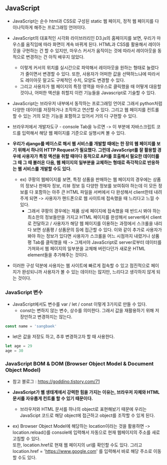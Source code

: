 ## JavaScript
- JavaScript는 순수 html과 CSS로 구성된 static 웹 페이지, 정적 웹 페이지를 다이나믹하게 해주는 프로그래밍 언어이다.
- JavaScript의 대표적인 시각화 라이브러리인 D3.js의 홈페이지를 보면, 우리가 마우스를 움직임에 따라 화면이 계속 바뀌게 된다. HTML과 CSS를 활용해서 레이아웃을 구현하는 건 할 수 있지만, 마우스 커서가 움직이는
  것에 따라서 레이아웃을 동적으로 변경하는 건 아직 배우지 않았다.
  - 이렇게 커서의 위치를 실시간으로 파악해서 레이아웃을 원하는 형태로 늘렸다가 줄이면서 변경할 수 있다. 또한, 사용자가 어떠한 값을 선택하느냐에 따라서도 레이아웃 말고도 구체적인 수치, 모양도 변경할 수 있다.
  - 그리고 사용자가 웹 페이지의 특정 영역을 마우스로 클릭했을 때 어떻게 대응할 것이냐, 어떠한 액션을 취할지 이런 기능들을 Javascript로 기술할 수 있다.

- JavaScript는 브라우저 내부에서 동작하는 프로그래밍 언어로 그래서 python처럼 다양한 데이터를 저장하거나 조작하고 연산할 수 있다. 그리고 웹 페이지를 컨트롤할 수 있는 거의 모든 기능을 포함하고 있어서 거의 다 구현할 수 있다.

- 브라우저에서 개발자도구 - console Tab을 누르면 -> 이 부분에 자바스크립트 코드를 입력해서 해당 웹 페이지를 기준으로 실행시켜 볼 수 있다.

- **우리가 django를 베이스로 해서 웹 서비스를 개발할 때에는 한 장의 웹 페이지를 보기 위해서 하나의 HTTP Request가 필요했다. 그런데 JavaScript를 잘 활용할 경우에 사용자가 특정 액션을 취할 때마다 
  동적으로 API를 호출해서 필요한 데이터를 그 때 그 때 불러온 다음, 웹 페이지의 일부분을 교체하는 형태로 즉각적으로 반응하는 웹 서비스를 개발할 수도 있다.**
  - ex) 쿠팡의 웹페이지를 보면, 특정 상품을 판매하는 웹 페이지의 경우에는 상품의 정보나 판매자 정보, 리뷰 정보 등 다양한 정보를 보여줘야 하는데 이 모든 정보를 다 포함하는 아주 큰 HTML 파일을 서버에서 다 완성해서
    client한테 내려주게 되면 -> 사용자가 핸드폰으로 웹 사이트에 접속했을 때 느리다고 느낄 수 있다.
    - 그래서 쿠팡의 경우에는 제품 상세 페이지에 접속했을 때 반드시 봐야 하는 최소한의 정보들만을 가지고 HTML 페이지를 완성해서 server에서 client로 전달하고 / 사용자가 해당 웹 페이지를 이용하는 과정에서 
      스크롤을 내리다 보면 상품평 / 상품문의 등에 접근할 수 있다. 이와 같이 추가로 사용자가 봐야 하는 정보가 있다면 사용자가 스크롤을 어느 시점까지 내렸거나 상품평 Tab를 클릭했을 때 -> 그제서야 JavaScript로 
      server로부터 데이터를 가져와서 웹 페이지의 일부분을 교체해 버린다던가 새로운 HTML element들을 추가해주는 것이다.
      
- 이러한 구성 덕분에 사용자는 웹 사이트에 빠르게 접속할 수 있고 점진적으로 페이지가 완성되니까 사용자가 볼 수 있는 데이터는 많지만, 느리다고 생각하지 않게 되는 것이다.


### JavaScript 변수
- JavaScript에서도 변수를 var / let / const 이렇게 3가지로 만들 수 있다.
  - const는 변하지 않는 변수, 상수를 의미한다. 그래서 값을 재활용하기 위해 저장만하고 변경하지는 않는다.
```javascript
const name = 'sangbaek'
```

  - let은 값을 저장도 하고, 추후 변경하고자 할 때 사용한다.
```javascript
let age = 29
age = 30
```


### JavaScript BOM & DOM (Browser Object Model & Document Object Model)
- 참고 블로그 : https://goddino.tistory.com/71
- **JavaScript가 웹 생태계에서 강력한 힘을 가지는 이유는, 브라우저 자체와 HTML 문서를 자유롭게 컨트롤 할 수 있기 때문이다.**
  - 브라우저와 HTML 문서를 하나의 object로 표현해놨기 때문에 우리는 JavaScipt 코드로 해당 object에 접근하고 object를 조작할 수 있게 된다. 

- ex) Browser Object Model에 해당하는 location이라는 것을 활용하면 -> location.reload()를 console에 입력해서 자동으로 현재 웹페이지의 주소를 새로고침할 수 있다.        
  또한, location.href로 현재 웹 페이지의 url를 확인할 수도 있다. 그리고 location.href = 'https://www.google.com' 를 입력해서 바로 해당 주소로 이동할 수도 있다.


